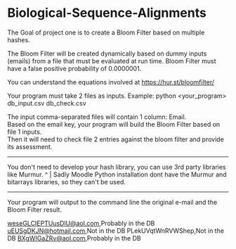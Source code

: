 # Biological-Sequence-Alignments


The Goal of project one is to create a Bloom Filter based on multiple hashes.

The Bloom Filter will be created dynamically based on dummy inputs (emails) from a file that must be evaluated at run time.
Bloom Filter must have a false positive probability of 0.0000001.

You can understand the equations involved at https://hur.st/bloomfilter/ 

Your program must take 2 files as inputs.
    Example: python <your_program> db_input.csv db_check.csv
    
The input comma-separated files will contain 1 column: Email.   
Based on the email key, your program will build the Bloom Filter based on file 1 inputs.  
Then it will need to check file 2 entries against the bloom filter and provide its assessment.

***
You don't need to develop your hash library, you can use 3rd party libraries like Murmur.
                                                ^
                                                |
Sadly Moodle Python installation dont have the Murmur and bitarrays libraries, so they can't be used.
***

Your program will output to the command line the original e-mail and the Bloom Filter result.

weseGLCIEPTUusDlU@aol.com,Probably in the DB
uEUSgDKJN@hotmail.com,Not  in the DB
PLekUVqtWnRVWShep,Not  in the DB
BXgWIGaZRv@aol.com,Probably in the DB
